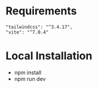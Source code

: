 # Requirements
    "tailwindcss": "^3.4.17",
    "vite": "^7.0.4"



# Local Installation
  - npm install
  - npm run dev
